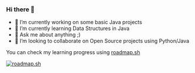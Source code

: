 ### Hi there 👋

<!--
**ryancamargo/ryancamargo** is a ✨ _special_ ✨ repository because its `README.md` (this file) appears on your GitHub profile.

Here are some ideas to get you started:

- 🤔 I’m looking for help with ...
- 📫 How to reach me: ...
- 😄 Pronouns: ...
- ⚡ Fun fact: ...
-->

- 🔭 I’m currently working on some basic Java projects
- 🌱 I’m currently learning Data Structures in Java
- 💬 Ask me about anything ;)
- 👯 I’m looking to collaborate on Open Source projects using Python/Java

You can check my learning progress using [roadmap.sh](https://roadmap.sh/)

[![roadmap.sh](https://roadmap.sh/card/tall/659d9e7cae22c125234e8643?variant=dark)](https://roadmap.sh)
